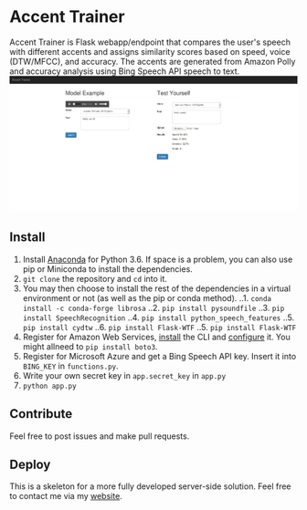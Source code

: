 # Accent Trainer
Accent Trainer is Flask webapp/endpoint that compares the user's speech with different accents and assigns similarity scores based on speed, voice (DTW/MFCC), and accuracy. The accents are generated from Amazon Polly and accuracy analysis using Bing Speech API speech to text.
![screenshot](screenshot.png)

## Install
1. Install [Anaconda](https://docs.continuum.io/anaconda/install) for Python 3.6. If space is a problem, you can also use pip or Miniconda to install the dependencies.
2. `git clone` the repository and `cd` into it.
3. You may then choose to install the rest of the dependencies in a virtual environment or not (as well as the pip or conda method).
..1. `conda install -c conda-forge librosa`
..2. `pip install pysoundfile`
..3. `pip install SpeechRecognition`
..4. `pip install python_speech_features`
..5. `pip install cydtw`
..6. `pip install Flask-WTF`
..5. `pip install Flask-WTF`
4. Register for Amazon Web Services, [install](http://docs.aws.amazon.com/cli/latest/userguide/installing.html) the CLI and [configure](http://docs.aws.amazon.com/cli/latest/userguide/cli-chap-getting-started.html) it. You might allneed to `pip install boto3`.
5. Register for Microsoft Azure and get a Bing Speech API key. Insert it into `BING_KEY` in `functions.py`.
6. Write your own secret key in `app.secret_key` in `app.py`
7. `python app.py`

## Contribute
Feel free to post issues and make pull requests.

## Deploy
This is a skeleton for a more fully developed server-side solution. Feel free to contact me via my [website](https://www.pinewebarchitects.com/).
